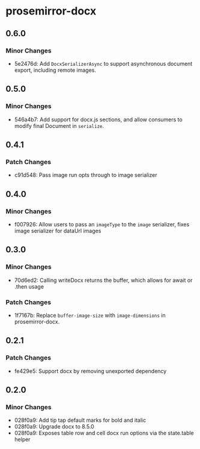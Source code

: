 # prosemirror-docx

## 0.6.0

### Minor Changes

- 5e2476d: Add `DocxSerializerAsync` to support asynchronous document export, including remote images.

## 0.5.0

### Minor Changes

- 546a4b7: Add support for docx.js sections, and allow consumers to modify final Document in `serialize`.

## 0.4.1

### Patch Changes

- c91d548: Pass image run opts through to image serializer

## 0.4.0

### Minor Changes

- f007926: Allow users to pass an `imageType` to the `image` serializer, fixes image serializer for dataUrl images

## 0.3.0

### Minor Changes

- 70d6ed2: Calling writeDocx returns the buffer, which allows for await or .then usage

### Patch Changes

- 1f7167b: Replace `buffer-image-size` with `image-dimensions` in prosemirror-docx.

## 0.2.1

### Patch Changes

- fe429e5: Support docx by removing unexported dependency

## 0.2.0

### Minor Changes

- 028f0a9: Add tip tap default marks for bold and italic
- 028f0a9: Upgrade docx to 8.5.0
- 028f0a9: Exposes table row and cell docx run options via the state.table helper
